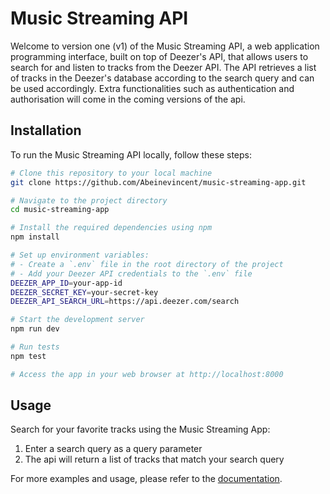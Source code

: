 # Music Streaming API

Welcome to version one (v1) of the Music Streaming API, a web application programming interface, built on top of Deezer's API, that allows users to search for and listen to tracks from the Deezer API.
The API retrieves a list of tracks in the Deezer's database according to the search query and can be used accordingly. 
Extra functionalities such as authentication and authorisation will come in the coming versions of the api.

## Installation

To run the Music Streaming API locally, follow these steps:

```sh
# Clone this repository to your local machine
git clone https://github.com/Abeinevincent/music-streaming-app.git

# Navigate to the project directory
cd music-streaming-app

# Install the required dependencies using npm
npm install

# Set up environment variables:
# - Create a `.env` file in the root directory of the project
# - Add your Deezer API credentials to the `.env` file
DEEZER_APP_ID=your-app-id
DEEZER_SECRET_KEY=your-secret-key
DEEZER_API_SEARCH_URL=https://api.deezer.com/search

# Start the development server
npm run dev

# Run tests
npm test

# Access the app in your web browser at http://localhost:8000
```
## Usage

Search for your favorite tracks using the Music Streaming App:

1. Enter a search query as a query parameter
2. The api will return a list of tracks that match your search query

For more examples and usage, please refer to the [documentation](https://musicstreamingapp-a2500a5331b4.herokuapp.com/api/v1/api-docs).

